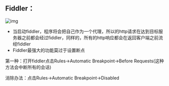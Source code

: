## Fiddler：

![img](https://pic3.zhimg.com/80/v2-c086e7352fc646f8951562248f8dc9e9_720w.jpg)

* 当启动fiddler，程序将会把自己作为一个代理，所以的http请求在达到目标服务器之前都会经过fiddler，同样的，所有的http响应都会在返回客户端之前流经fiddler
* Fiddler最强大的功能莫过于设置断点

第一种：打开fiddler点击Rules->Automatic Breakpoint->Before Requests(这种方法会中断所有的会话)

消除办法：点击Rules->Automatic Breakpoint->Disabled